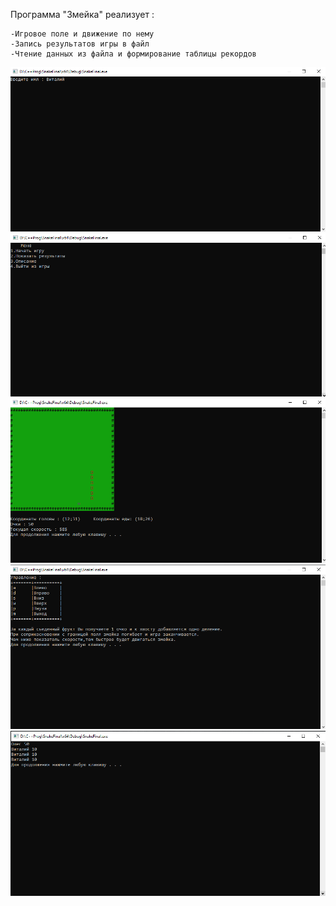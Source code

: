 Программа "Змейка" реализует :

    -Игровое поле и движение по нему
    -Запись результатов игры в файл
    -Чтение данных из файла и формирование таблицы рекордов

![Вход](https://github.com/Pofxe/SnakeGame/blob/master/1.PNG)
![Меню](https://github.com/Pofxe/SnakeGame/blob/master/2.PNG)
![Игровой процесс](https://github.com/Pofxe/SnakeGame/blob/master/3.PNG)
![Описание](https://github.com/Pofxe/SnakeGame/blob/master/4.PNG)
![Таблица](https://github.com/Pofxe/SnakeGame/blob/master/5.PNG)
